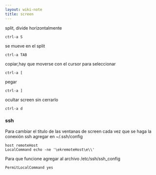 ```yaml
---
layout: wiki-note
title: screen
---
```


split, divide horizontalmente

	ctrl-a S 

se mueve en el split

	ctrl-a TAB 

copiar,hay que moverse con el cursor para seleccionar 

	ctrl-a [

pegar 

	ctrl-a ] 

ocultar screen sin cerrarlo

	ctrl-a d 

### ssh

Para cambiar el titulo de las ventanas de screen cada vez que se haga la conexión ssh agregar en ~/.ssh/config

	host remoteHost
	LocalCommand echo -ne '\ekremoteHost\e\\'

Para que funcione agregar al  archivo /etc/ssh/ssh_config

	PermitLocalCommand yes
